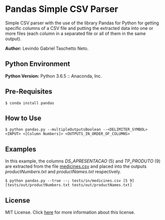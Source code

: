 # Pandas Simple CSV Parser

Simple CSV parser with the use of the library Pandas for Python for getting specific columns of a CSV file and putting the extracted data into one or more files (each column in a separated file or all of them in the same output).

__Author:__ Levindo Gabriel Taschetto Neto.

## Python Environment

__Python Version:__ Python 3.6.5 :: Anaconda, Inc.

## Pre-Requisites
```
$ conda install pandas
```

## How to Use
```
$ python pandas.py --multipleOutputsBoolean --<DELIMITER_SYMBOL> <INPUT> <[Column Numbers]> <OUTPUTS_IN_ORDER_OF_COLUMNS>
```

## Examples

In this example, the columns *DS_APRESENTACAO* (5) and *TP_PRODUTO* (9) are extracted from the file [medicines.csv](tests/in/medicines.csv) and placed into the outputs *productNumbers.txt* and *productNames.txt* respectively.

```
$ python pandas.py --true --; tests/in/medicines.csv [5 9] [tests/out/productNumbers.txt tests/out/productNames.txt]
```

## License

MIT License. Click [here](LICENSE.md) for more information about this license.
